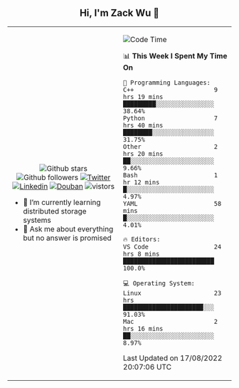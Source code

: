 <h2 align="center"> Hi, I'm Zack Wu 👋 </h2>

<table>
    <tr>
        <td valign="center" width="50%">
            <p align="center">
              <img src="https://img.shields.io/github/stars/izackwu?style=social" alt="Github stars" />
              <img src="https://img.shields.io/github/followers/izackwu?style=social" alt="Github followers" />
              <a href="https://twitter.com/_zackwu"><img src="https://img.shields.io/badge/@__zackwu-1DA1F2?style=flat&logo=Twitter&logoColor=white" alt="Twitter"/></a>
              <a href="https://www.linkedin.com/in/izackwu/?locale=en_US"><img src="https://img.shields.io/badge/@izackwu-0073b1?style=flat&logo=LinkedIn&logoColor=white" alt="Linkedin" /></a>
              <a href="https://www.douban.com/people/keith1"><img src="https://img.shields.io/badge/@keith1-007722?style=flat&logo=Douban&logoColor=white" alt="Douban" /></a>
              <img src="https://visitor-badge.glitch.me/badge?page_id=keithnull" alt="vistors" />
            </p>
            <ul>
                <li>🌱 I’m currently learning distributed storage systems</li>
                <li>💬 Ask me about everything but no answer is promised</li>
            </ul>
        </td>
       <td valign="top" width="50%">
    
<!--START_SECTION:waka-->
![Code Time](http://img.shields.io/badge/Code%20Time-936%20hrs%2030%20mins-blue)

📊 **This Week I Spent My Time On** 

```text
💬 Programming Languages: 
C++                      9 hrs 19 mins       █████████░░░░░░░░░░░░░░░░   38.64% 
Python                   7 hrs 40 mins       ████████░░░░░░░░░░░░░░░░░   31.75% 
Other                    2 hrs 20 mins       ██░░░░░░░░░░░░░░░░░░░░░░░   9.66% 
Bash                     1 hr 12 mins        █░░░░░░░░░░░░░░░░░░░░░░░░   4.97% 
YAML                     58 mins             █░░░░░░░░░░░░░░░░░░░░░░░░   4.01%

🔥 Editors: 
VS Code                  24 hrs 8 mins       █████████████████████████   100.0%

💻 Operating System: 
Linux                    23 hrs              ██████████████████████░░░   91.03% 
Mac                      2 hrs 16 mins       ██░░░░░░░░░░░░░░░░░░░░░░░   8.97%

```


 Last Updated on 17/08/2022 20:07:06 UTC
<!--END_SECTION:waka-->
</td></tr>
</table>


